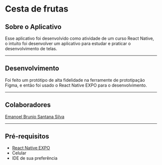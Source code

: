 # Cesta de frutas

## Sobre o Aplicativo
Esse aplicativo foi desenvolvido como atividade de um curso React Native, o intuito foi desenvolver um aplicativo para estudar e praticar o desenvolvimento de telas.

<hr>

## Desenvolvimento
Foi feito um protótipo de alta fidelidade na ferramente de prototipação Figma, e então foi usado o React Native EXPO para o desenvolvimento.

<hr>

## Colaboradores
<a href="https://github.com/emanoelbrunio" target="_blank">Emanoel Brunio Santana Silva</a>

<hr>

## Pré-requisitos
<ul>
    <li><a href="https://reactnative.dev/" target="_blank">React Native EXPO</a></li>
    <li>Celular</li>
    <li>IDE de sua preferência</li>
</ul>

